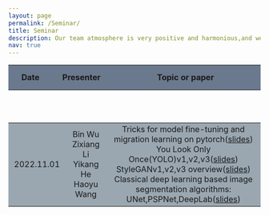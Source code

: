 ```yaml
---
layout: page
permalink: /Seminar/
title: Seminar
description: Our team atmosphere is very positive and harmonious,and we always keep communication and learn from each other to improve together.We hold weekly seminars to share our members' recent research progress and discuss cutting-edge  research on machine learning and computer vision.
nav: true
---
```

<table  rules="none" style="height:100px" align="center" >
	<tr>
		<td width="150" height="50" align="center" bgcolor="#6B798E">
			<center>
				<font><b>Date<b></font> 
			</center>
		</td>
		<td width="150" height="50" align="center" bgcolor="#6B798E">
			<center>
				<font><b>Presenter<b></font> 
			</center>
		</td>
		<td width="800" height="50" align="center" bgcolor="#6B798E">
			<center>
				<font><b>Topic or paper<b></font> 
			</center>
		</td>		
	</tr>
  
</table>
<table  rules="none" align="center" >
	<tr>
		<td width="150" align="center" bgcolor="#9AA7B1">
			<center>
				<font>2022.11.01</font> 
			</center>
		</td>
		<td width="150" align="center" bgcolor="#9AA7B1">
			<center>
				<font>Bin Wu</font><br/>
         			<font>Zixiang Li</font><br/>
  				<font>Yikang He</font><br/>
   			        <font>Haoyu Wang</font><br/>
			</center>
		</td>
		<td width="800" align="center" bgcolor="#9AA7B1">
			<center>
				<font>Tricks  for model fine-tuning and migration learning on pytorch(<a href="https://weiwangtrento.github.io/assets/pdf/example_pdf.pdf">slides</a>)</font><br/>
       				<font>You Look Only Once(YOLO)v1,v2,v3(<a href="https://weiwangtrento.github.io/assets/pdf/example_pdf.pdf">slides</a>)</font><br/>
        			<font>StyleGANv1,v2,v3 overview(<a href="https://weiwangtrento.github.io/assets/pdf/example_pdf.pdf">slides</a>)</font><br/>
        			<font>Classical deep learning based image segmentation algorithms: UNet,PSPNet,DeepLab(<a href="https://github.com/WeiWangTrento/WeiWangTrento.github.io/raw/master/assets/pdf/why1101.pdf">slides</a>)</font><br/>
			</center>
		</td>		
	</tr>
</table>

  
  

